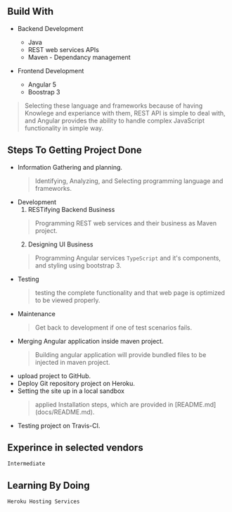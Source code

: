 ## Build With

- Backend Development
  - Java  
  - REST web services APIs
  - Maven - Dependancy management 
  
  
- Frontend Development 
  - Angular 5
  - Boostrap 3
  
> Selecting these language and frameworks because of having Knowlege and experiance with them, REST API is simple to deal with,
 and Angular provides the ability to handle complex JavaScript functionality in simple way.

  


## Steps To Getting Project Done
- Information Gathering and planning.
   > Identifying, Analyzing, and Selecting programming language and frameworks.
- Development
   1. RESTifying Backend Business
     > Programming REST web services and their business as Maven project.
   2. Designing UI Business 
     > Programming  Angular services `TypeScript` and it's components, and styling using bootstrap 3.
- Testing 
   >  testing the complete functionality and that web page is optimized to be viewed properly. 
- Maintenance
   > Get back to development if one of test scenarios fails.
- Merging Angular application inside maven project.
   > Building angular application will provide bundled files to be injected in maven project.
- upload project to GitHub.
- Deploy Git repository project on Heroku.
- Setting the site up in a local sandbox
   > applied Installation steps, which are provided in [README.md] (docs/README.md).  
- Testing project on Travis-CI.


## Experince in selected vendors

```Intermediate```

## Learning By Doing

```Heroku Hosting Services```

